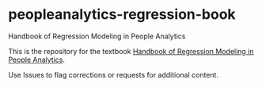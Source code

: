 # peopleanalytics-regression-book
Handbook of Regression Modeling in People Analytics

This is the repository for the textbook [Handbook of Regression Modeling in People Analytics](http://peopleanalytics-regression-book.org/).  

Use Issues to flag corrections or requests for additional content.
